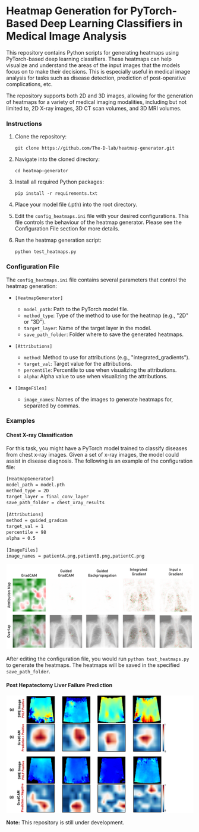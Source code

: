 
# Heatmap Generation for PyTorch-Based Deep Learning Classifiers in Medical Image Analysis

This repository contains Python scripts for generating heatmaps using PyTorch-based deep learning classifiers. These heatmaps can help visualize and understand the areas of the input images that the models focus on to make their decisions. This is especially useful in medical image analysis for tasks such as disease detection, prediction of post-operative complications, etc.

The repository supports both 2D and 3D images, allowing for the generation of heatmaps for a variety of medical imaging modalities, including but not limited to, 2D X-ray images, 3D CT scan volumes, and 3D MRI volumes.


### Instructions

1. Clone the repository:
    ```
    git clone https://github.com/The-D-lab/heatmap-generator.git
    ```

2. Navigate into the cloned directory:
    ```
    cd heatmap-generator
    ```

3. Install all required Python packages:
    ```
    pip install -r requirements.txt
    ```

4. Place your model file (.pth) into the root directory.

5. Edit the `config_heatmaps.ini` file with your desired configurations. This file controls the behaviour of the heatmap generator. Please see the Configuration File section for more details.

6. Run the heatmap generation script:
    ```
    python test_heatmaps.py
    ```

### Configuration File

The `config_heatmaps.ini` file contains several parameters that control the heatmap generation:

- `[HeatmapGenerator]`
  - `model_path`: Path to the PyTorch model file.
  - `method_type`: Type of the method to use for the heatmap (e.g., "2D" or "3D").
  - `target_layer`: Name of the target layer in the model.
  - `save_path_folder`: Folder where to save the generated heatmaps.

- `[Attributions]`
  - `method`: Method to use for attributions (e.g., "integrated_gradients").
  - `target_val`: Target value for the attributions.
  - `percentile`: Percentile to use when visualizing the attributions.
  - `alpha`: Alpha value to use when visualizing the attributions.

- `[ImageFiles]`
  - `image_names`: Names of the images to generate heatmaps for, separated by commas.

### Examples

#### Chest X-ray Classification

For this task, you might have a PyTorch model trained to classify diseases from chest x-ray images. Given a set of x-ray images, the model could assist in disease diagnosis. The following is an example of the configuration file:


```
[HeatmapGenerator]
model_path = model.pth
method_type = 2D
target_layer = final_conv_layer
save_path_folder = chest_xray_results

[Attributions]
method = guided_gradcam
target_val = 1
percentile = 98
alpha = 0.5

[ImageFiles]
image_names = patientA.png,patientB.png,patientC.png
```
![Chest X Ray-Classification](examples/image1.png)

After editing the configuration file, you would run `python test_heatmaps.py` to generate the heatmaps. The heatmaps will be saved in the specified `save_path_folder`.

#### Post Hepatectomy Liver Failure Prediction

![Post Hepatectomy Liver Failure Prediction](examples/image2.png)


**Note:** This repository is still under development. 
